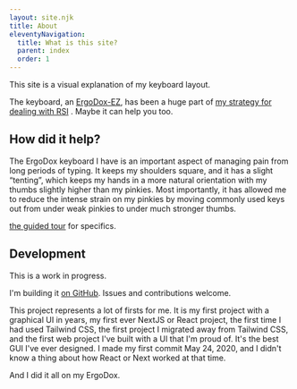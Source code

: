 ```yaml
---
layout: site.njk
title: About
eleventyNavigation:
  title: What is this site?
  parent: index
  order: 1
---
```


<p>This site is a visual explanation of my keyboard layout.</p>
<p>
  The keyboard, an <a href="/ergodox">ErgoDox-EZ</a>, has been a huge part
  of <a href="/story">my strategy for dealing with RSI</a>
  . Maybe it can help you too.
</p>

<h2>How did it help?</h2>
<p>
  The ErgoDox keyboard I have is an important aspect of managing pain from
  long periods of typing. It keeps my shoulders square, and it has a slight
  &ldquo;tenting&rdquo;, which keeps my hands in a more natural orientation
  with my thumbs slightly higher than my pinkies. Most importantly, it has
  allowed me to reduce the intense strain on my pinkies by moving commonly
  used keys out from under weak pinkies to under much stronger thumbs.
</p>
<p><a href="/KeymapKit/demos/ergodox/?guide=mrlGuide">the guided tour</a> for specifics.</p>

<h2>Development</h2>
<p>This is a work in progress.</p>
<p>
  I&apos;m building it
  <a href="https://github.com/mrled/KeymapKit">on GitHub</a>. Issues and
  contributions welcome.
</p>
<p>
  This project represents a lot of firsts for me. It is my first project
  with a graphical UI in years, my first ever NextJS or React project, the
  first time I had used Tailwind CSS, the first project I migrated away from
  Tailwind CSS, and the first web project I&apos;ve built with a UI that
  I&apos;m proud of. It&apos;s the best GUI I&apos;ve ever designed. I made
  my first commit May 24, 2020, and I didn&apos;t know a thing about how
  React or Next worked at that time.
</p>
<p>And I did it all on my ErgoDox.</p>
